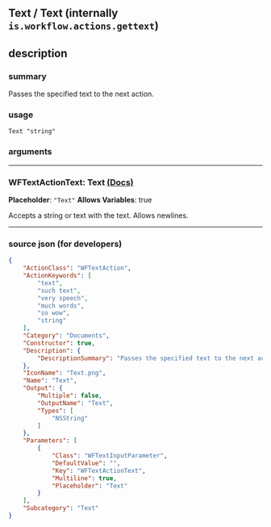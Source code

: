 
## Text / Text (internally `is.workflow.actions.gettext`)


## description

### summary

Passes the specified text to the next action.


### usage
```
Text "string"
```

### arguments

---

### WFTextActionText: Text [(Docs)](https://pfgithub.github.io/shortcutslang/gettingstarted#text-field)
**Placeholder**: `"Text"`
**Allows Variables**: true



Accepts a string 
or text
with the text. Allows newlines.

---

### source json (for developers)

```json
{
	"ActionClass": "WFTextAction",
	"ActionKeywords": [
		"text",
		"such text",
		"very speech",
		"much words",
		"so wow",
		"string"
	],
	"Category": "Documents",
	"Constructor": true,
	"Description": {
		"DescriptionSummary": "Passes the specified text to the next action."
	},
	"IconName": "Text.png",
	"Name": "Text",
	"Output": {
		"Multiple": false,
		"OutputName": "Text",
		"Types": [
			"NSString"
		]
	},
	"Parameters": [
		{
			"Class": "WFTextInputParameter",
			"DefaultValue": "",
			"Key": "WFTextActionText",
			"Multiline": true,
			"Placeholder": "Text"
		}
	],
	"Subcategory": "Text"
}
```
